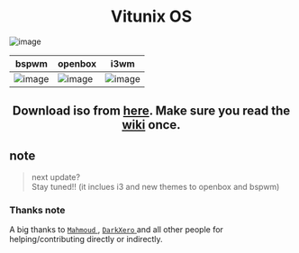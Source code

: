 
<h1 align="center"> Vitunix OS </h1>

![image](https://github.com/vitunix/.github/assets/56447720/fc80d61d-2b80-4032-9701-baa883aaa5c6)


|bspwm|openbox|i3wm
|--|--|--|
|![image](https://user-images.githubusercontent.com/56447720/222956060-08e9b806-7fb1-41b0-924c-097f7c4a91bc.png)| ![image](https://user-images.githubusercontent.com/56447720/224530977-3a575253-3473-44ef-b285-53a3e50d8b2e.png)|![image](https://github.com/vitunix/.github/assets/102853901/b87dd79c-9f14-49ef-b5e4-2b6f77b2808e)|



<!-- ![image](https://user-images.githubusercontent.com/56447720/224530761-52197f9a-97a2-4384-b655-30ecc1e38899.png) -->


<h2 align="center"> Download iso from  <a href="https://github.com/vitunix/vitunix-iso/releases/tag/iso-v1.0">here</a>. Make sure you read the <a href="https://github.com/vitunix/vitunix-iso/wiki">wiki</a> once.</h2>


## note
> next update? <br />
> Stay tuned!! (it inclues i3 and new themes to openbox and bspwm)

### Thanks note

A big thanks to <a href="https://github.com/mmsaeed509"> `Mahmoud` </a> , <a href="https://github.com/TechXero"> `DarkXero` </a> and all other people for helping/contributing directly or indirectly. 


